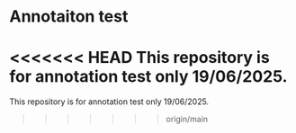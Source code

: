 # Annotaiton test 
<<<<<<< HEAD
 This repository is for annotation test only 19/06/2025.
=======
 This repository is for annotation test only 19/06/2025.
>>>>>>> origin/main
